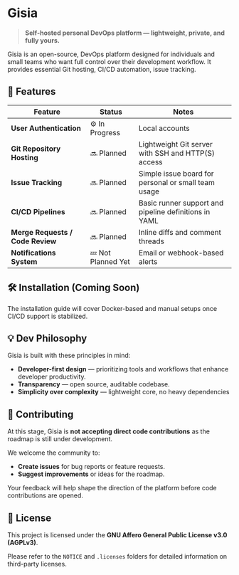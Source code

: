 # Gisia

> **Self-hosted personal DevOps platform — lightweight, private, and fully yours.**

Gisia is an open-source, DevOps platform designed for individuals and small teams who want full control over their development workflow. It provides essential Git hosting, CI/CD automation, issue tracking.

## 🚀 Features

| Feature | Status | Notes |
|----------|---------|-------|
| **User Authentication** | ⚙️ In Progress | Local accounts |
| **Git Repository Hosting** | 🔜 Planned | Lightweight Git server with SSH and HTTP(S) access |
| **Issue Tracking** | 🔜 Planned | Simple issue board for personal or small team usage |
| **CI/CD Pipelines** | 🔜 Planned | Basic runner support and pipeline definitions in YAML |
| **Merge Requests / Code Review** | 🔜 Planned | Inline diffs and comment threads |
| **Notifications System** | 💤 Not Planned Yet | Email or webhook-based alerts |


## 🛠️ Installation (Coming Soon)

The installation guide will cover Docker-based and manual setups once CI/CD support is stabilized.


## 💡 Dev Philosophy

Gisia is built with these principles in mind:

- **Developer-first design** — prioritizing tools and workflows that enhance developer productivity.
- **Transparency** — open source, auditable codebase.
- **Simplicity over complexity** — lightweight core, no heavy dependencies


## 🤝 Contributing

At this stage, Gisia is **not accepting direct code contributions** as the roadmap is still under development.

We welcome the community to:

- **Create issues** for bug reports or feature requests.
- **Suggest improvements** or ideas for the roadmap.

Your feedback will help shape the direction of the platform before code contributions are opened.


## 📄 License

This project is licensed under the **GNU Affero General Public License v3.0 (AGPLv3)**.

Please refer to the `NOTICE` and `.licenses` folders for detailed information on third-party licenses.

